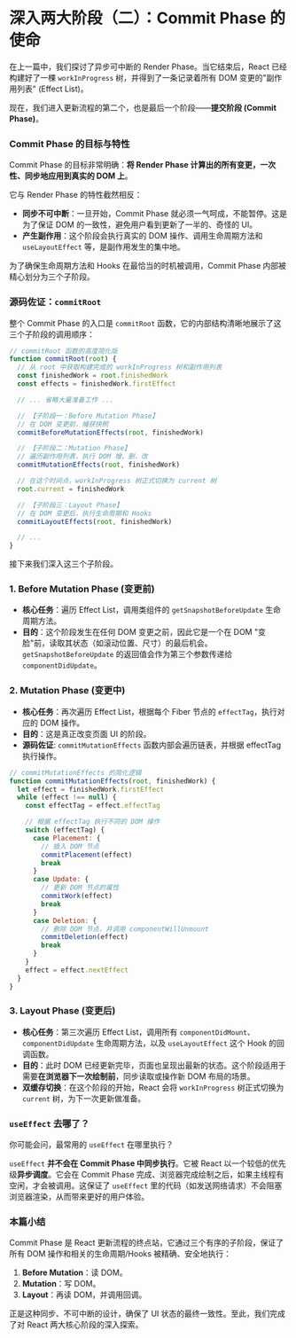# 深入两大阶段（二）：Commit Phase 的使命

在上一篇中，我们探讨了异步可中断的 Render Phase。当它结束后，React 已经构建好了一棵 `workInProgress` 树，并得到了一条记录着所有 DOM 变更的"副作用列表" (Effect List)。

现在，我们进入更新流程的第二个，也是最后一个阶段——**提交阶段 (Commit Phase)**。

### Commit Phase 的目标与特性

Commit Phase 的目标非常明确：**将 Render Phase 计算出的所有变更，一次性、同步地应用到真实的 DOM 上**。

它与 Render Phase 的特性截然相反：

- **同步不可中断**：一旦开始，Commit Phase 就必须一气呵成，不能暂停。这是为了保证 DOM 的一致性，避免用户看到更新了一半的、奇怪的 UI。
- **产生副作用**：这个阶段会执行真实的 DOM 操作、调用生命周期方法和 `useLayoutEffect` 等，是副作用发生的集中地。

为了确保生命周期方法和 Hooks 在最恰当的时机被调用，Commit Phase 内部被精心划分为三个子阶段。

### 源码佐证：`commitRoot`

整个 Commit Phase 的入口是 `commitRoot` 函数，它的内部结构清晰地展示了这三个子阶段的调用顺序：

```javascript
// commitRoot 函数的高度简化版
function commitRoot(root) {
  // 从 root 中获取构建完成的 workInProgress 树和副作用列表
  const finishedWork = root.finishedWork
  const effects = finishedWork.firstEffect

  // ... 省略大量准备工作 ...

  // 【子阶段一：Before Mutation Phase】
  // 在 DOM 变更前，捕获快照
  commitBeforeMutationEffects(root, finishedWork)

  // 【子阶段二：Mutation Phase】
  // 遍历副作用列表，执行 DOM 增、删、改
  commitMutationEffects(root, finishedWork)

  // 在这个时间点，workInProgress 树正式切换为 current 树
  root.current = finishedWork

  // 【子阶段三：Layout Phase】
  // 在 DOM 变更后，执行生命周期和 Hooks
  commitLayoutEffects(root, finishedWork)

  // ...
}
```

接下来我们深入这三个子阶段。

### 1. Before Mutation Phase (变更前)

- **核心任务**：遍历 Effect List，调用类组件的 `getSnapshotBeforeUpdate` 生命周期方法。
- **目的**：这个阶段发生在任何 DOM 变更之前，因此它是一个在 DOM "变脸"前，读取其状态（如滚动位置、尺寸）的最后机会。`getSnapshotBeforeUpdate` 的返回值会作为第三个参数传递给 `componentDidUpdate`。

### 2. Mutation Phase (变更中)

- **核心任务**：再次遍历 Effect List，根据每个 Fiber 节点的 `effectTag`，执行对应的 DOM 操作。
- **目的**：这是真正改变页面 UI 的阶段。
- **源码佐证**: `commitMutationEffects` 函数内部会遍历链表，并根据 effectTag 执行操作。

```javascript
// commitMutationEffects 的简化逻辑
function commitMutationEffects(root, finishedWork) {
  let effect = finishedWork.firstEffect
  while (effect !== null) {
    const effectTag = effect.effectTag

    // 根据 effectTag 执行不同的 DOM 操作
    switch (effectTag) {
      case Placement: {
        // 插入 DOM 节点
        commitPlacement(effect)
        break
      }
      case Update: {
        // 更新 DOM 节点的属性
        commitWork(effect)
        break
      }
      case Deletion: {
        // 删除 DOM 节点，并调用 componentWillUnmount
        commitDeletion(effect)
        break
      }
    }
    effect = effect.nextEffect
  }
}
```

### 3. Layout Phase (变更后)

- **核心任务**：第三次遍历 Effect List，调用所有 `componentDidMount`、`componentDidUpdate` 生命周期方法，以及 `useLayoutEffect` 这个 Hook 的回调函数。
- **目的**：此时 DOM 已经更新完毕，页面也呈现出最新的状态。这个阶段适用于需要**在浏览器下一次绘制前**，同步读取或操作新 DOM 布局的场景。
- **双缓存切换**：在这个阶段的开始，React 会将 `workInProgress` 树正式切换为 `current` 树，为下一次更新做准备。

### `useEffect` 去哪了？

你可能会问，最常用的 `useEffect` 在哪里执行？

`useEffect` **并不会在 Commit Phase 中同步执行**。它被 React 以一个较低的优先级**异步调度**。它会在 Commit Phase 完成、浏览器完成绘制之后，如果主线程有空闲，才会被调用。这保证了 `useEffect` 里的代码（如发送网络请求）不会阻塞浏览器渲染，从而带来更好的用户体验。

### 本篇小结

Commit Phase 是 React 更新流程的终点站，它通过三个有序的子阶段，保证了所有 DOM 操作和相关的生命周期/Hooks 被精确、安全地执行：

1.  **Before Mutation**：读 DOM。
2.  **Mutation**：写 DOM。
3.  **Layout**：再读 DOM，并调用回调。

正是这种同步、不可中断的设计，确保了 UI 状态的最终一致性。至此，我们完成了对 React 两大核心阶段的深入探索。
